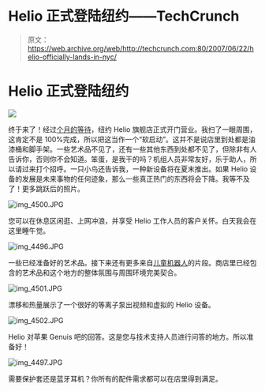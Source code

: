 # Helio 正式登陆纽约——TechCrunch

> 原文：<https://web.archive.org/web/http://techcrunch.com:80/2007/06/22/helio-officially-lands-in-nyc/>

# Helio 正式登陆纽约

![](img/cc2b081c62ef5208bc805bb3f26993b0.png)

终于来了！经过[个月的等待](https://web.archive.org/web/20210116061654/http://crunchgear.com/2007/06/17/nyc-helio-store-opening-next-week/)，纽约 Helio 旗舰店正式开门营业。我扫了一眼周围，这肯定不是 100%完成，所以把这当作一个“软启动”。这并不是说店里到处都是油漆桶和脚手架。一些艺术品不见了，还有一些其他东西到处都不见了，但除非有人告诉你，否则你不会知道。笨蛋，是我干的吗？机组人员非常友好，乐于助人，所以请过来打个招呼。一只小鸟还告诉我，一种新设备将在夏末推出。如果 Helio 设备的发展是未来事物的任何迹象，那么一些真正热门的东西将会下降。我等不及了！更多跳跃后的照片。

![img_4500.JPG](img/db532a0bc527d6257595f8b17d70eed5.png)

您可以在休息区闲逛、上网冲浪，并享受 Helio 工作人员的客户关怀。白天我会在这里睡午觉。

![img_4496.JPG](img/d7427bc0307a1c69f67c7d41c2142ff1.png)

一些已经准备好的艺术品。接下来还有更多来自[儿童机器人](https://web.archive.org/web/20210116061654/http://www.kidrobot.com/)的片段。商店里已经包含的艺术品和这个地方的整体氛围与周围环境完美契合。

![img_4501.JPG](img/9dfd5f75244428156c55a3afde0c7afe.png)

漂移和热量展示了一个很好的等离子泵出视频和虚拟的 Helio 设备。

![img_4502.JPG](img/e9181cd9cbfc3672cba932c47a0c6382.png)

Helio 对苹果 Genuis 吧的回答。这是您与技术支持人员进行问答的地方。所以准备好！

![img_4497.JPG](img/5641e51a86601f2313a1dff2e8a7cd42.png)

需要保护套还是蓝牙耳机？你所有的配件需求都可以在店里得到满足。